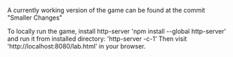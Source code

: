  A currently working version of the game can be found at the commit "Smaller Changes"

To locally run the game, install http-server 'npm install --global http-server' and run it from installed directory: 'http-server -c-1'
Then visit 'http://localhost:8080/lab.html' in your browser.
